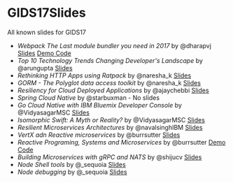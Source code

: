 # GIDS17Slides
All known slides for GIDS17

* _Webpack The Last module bundler you need in 2017_ by @dharapvj [Slides](https://t.co/JF8UJawten) [Demo Code](https://github.com/dharapvj/learning-webpack2)
* _Top 10 Technology Trends Changing Developer's Landscape_ by @arungupta [Slides](https://www.slideshare.net/arungupta1/top-10-technology-trends-changing-developers-landscape)
* _Rethinking HTTP Apps using Ratpack_ by @naresha_k [Slides](https://t.co/hr9DYnMg37)
* _GORM - The Polyglot data access toolkit_ by @naresha_k [Slides](https://t.co/vE5zwyXqb6)
* _Resiliency for Cloud Deployed Applications_ by @ajaychebbi [Slides](https://t.co/hNbCHQH9dz)
* _Spring Cloud Native_ by @starbuxman - No slides
* _Go Cloud Native with IBM Bluemix Developer Console_ by @VidyasagarMSC [Slides](https://speakerdeck.com/vidyasagarmsc/go-cloud-native-with-ibm-bluemix-developer-console-gids17) 
* _Isomorphic Swift: A Myth or Reality?_ by @VidyasagarMSC [Slides](https://speakerdeck.com/vidyasagarmsc/isomorphic-swift-a-myth-or-reality) 
* _Resilient Microservices Architectures_ by @navalsinghIBM [Slides](https://t.co/F2XoFeYG6C)
* _VertX adn Reactive microservices_ by @burrsutter [Slides](https://docs.google.com/presentation/d/18wPraTym-rJyyXWcSuq493-bzvxD3Qij9Hhl8r543eU/mobilepresent?slide=id.g123c1734fc_2_0)
* _Reactive Programing, Systems and Microservices_ by @burrsutter [Demo Code](https://github.com/burrsutter/reactive_tutorial_jfokus17)
* _Building Microservices with gRPC and NATS_ by @shijucv [Slides](https://t.co/MXNkgANUmC)
* _Node Shell tools_ by @_sequoia [Slides](http://bit.ly/shell-tools-slides)
* _Node debugging_ by @_sequoia [Slides](http://sequoia.makes.software/debugging-nodejs-talk/)
